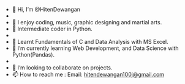 - 👋 Hi, I’m @HitenDewangan
- 
- 👀 I enjoy coding, music, graphic designing and martial arts.
- 🧩 Intermediate coder in Python.
- 
- 🪸 Learnt Fundamentals of C and Data Analysis with MS Excel.
- 🌱 I’m currently learning Web Development, and Data Science with Python(Pandas).
- 
- 💞️ I’m looking to collaborate on projects.
- 📫 How to reach me : Email: hitendewangan100j@gmail.com


<!---
HitenDewangan/HitenDewangan is a ✨ special ✨ repository because its `README.md` (this file) appears on your GitHub profile.
You can click the Preview link to take a look at your changes.
--->
